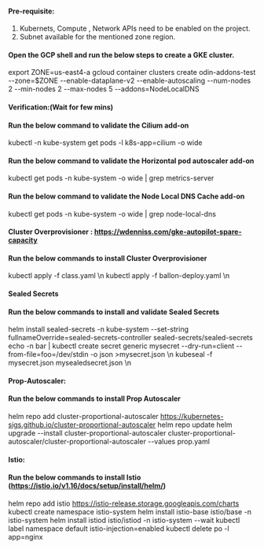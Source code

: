 #### Pre-requisite:
1. Kubernets, Compute , Network APIs need to be enabled on the project.
2. Subnet available for the mentioned zone region.

#### Open the GCP shell and run the below steps to create a GKE cluster.

export ZONE=us-east4-a
gcloud container clusters create odin-addons-test --zone=$ZONE --enable-dataplane-v2 --enable-autoscaling --num-nodes 2 --min-nodes 2 --max-nodes 5 --addons=NodeLocalDNS

#### Verification:(Wait for few mins)
#### Run the below command to validate the Cilium add-on
kubectl -n kube-system get pods -l k8s-app=cilium -o wide

#### Run the below command to validate the Horizontal pod autoscaler add-on
kubectl get pods -n kube-system -o wide | grep metrics-server

#### Run the below command to validate the Node Local DNS Cache add-on
kubectl get pods -n kube-system -o wide | grep node-local-dns

#### Cluster Overprovisioner : https://wdenniss.com/gke-autopilot-spare-capacity
#### Run the below commands to install Cluster Overprovisioner

kubectl apply -f class.yaml \n
kubectl apply -f ballon-deploy.yaml \n

#### Sealed Secrets
#### Run the below commands to install and validate Sealed Secrets
helm install sealed-secrets -n kube-system --set-string fullnameOverride=sealed-secrets-controller sealed-secrets/sealed-secrets <br />
echo -n bar | kubectl create secret generic mysecret --dry-run=client --from-file=foo=/dev/stdin -o json >mysecret.json \n
kubeseal -f mysecret.json mysealedsecret.json \n

#### Prop-Autoscaler: 
#### Run the below commands to install Prop Autoscaler
helm repo add cluster-proportional-autoscaler https://kubernetes-sigs.github.io/cluster-proportional-autoscaler
helm repo update
helm upgrade --install cluster-proportional-autoscaler cluster-proportional-autoscaler/cluster-proportional-autoscaler --values prop.yaml

#### Istio: 
#### Run the below commands to install Istio (https://istio.io/v1.16/docs/setup/install/helm/)
helm repo add istio https://istio-release.storage.googleapis.com/charts
kubectl create namespace istio-system
helm install istio-base istio/base -n istio-system
helm install istiod istio/istiod -n istio-system --wait
kubectl label namespace default istio-injection=enabled
kubectl delete po -l app=nginx

